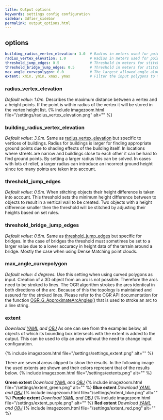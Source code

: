 ```yaml
---
title: Output options
keywords: settings config configuration
sidebar: 3dfier_sidebar
permalink: output_options.html
---
```


## options
~~~ yaml
building_radius_vertex_elevation: 3.0  # Radius in meters used for point-vertex distance between 3D points and vertices of building polygons, radius_vertex_elevation used when not specified
radius_vertex_elevation: 1.0           # Radius in meters used for point-vertex distance between 3D points and vertices of polygons
threshold_jump_edges: 0.5              # Threshold in meters for stitching adjacent objects, when the height difference is larger then the threshold a vertical wall is created 
threshold_bridge_jump_edges: 0.5       # Threshold in meters for stitching bridges to adjacent objects, if not specified it falls back to threshold_jump_edges
max_angle_curvepolygon: 0.0            # The largest allowed angle along the stroked arc of a curved polygon. Use zero for the default setting. (https://gdal.org/doxygen/ogr__api_8h.html#a87f8bce40c82b3513e36109ea051dff2)
extent: xmin, ymin, xmax, ymax         # Filter the input polygons to this extent
~~~

### radius_vertex_elevation
*Default value: 1.0m.* 
Describes the maximum distance between a vertex and a height points. If the point is within radius of the vertex it will be stored in the vertex height list.
{% include imagezoom.html file="/settings/radius_vertex_elevation.png" alt="" %}

### building_radius_vertex_elevation
*Default value: 3.0m.*
Same as [radius_vertex_elevation](#radius_vertex_elevation) but specific to vertices of buildings. Radius for buildings is larger for finding appropriate ground points due to shading effects of the building itself. In locations where streets are narrow and buildings close to each other it can be hard to find ground points. By setting a larger radius this can be solved. In cases with lots of relief, a larger radius can introduce an incorrect ground height since too many points are taken into account.

### threshold_jump_edges
*Default value: 0.5m.*
When stitching objects their height difference is taken into account. This threshold sets the minimum height difference between to objects to result in a vertical wall to be created. Two objects with a height difference smaller then the threshold will be stitched by adjusting their heights based on set rules.

### threshold_bridge_jump_edges
*Default value: 0.5m.*
Same as [threshold_jump_edges](#threshold_jump_edges) but specific for bridges. In the case of bridges the threshold must sometimes be set to a larger value due to a lower accuracy in height data of the terrain around a bridge. Mostly the case when using Dense Matching point clouds.

### max_angle_curvepolygon
*Default value: 4 degrees.*
Use this setting when using curved polygons as input. Creation of a 3D object from an arc is not possible. Therefore the arcs need to be stroked to lines. The OGR algorithm strokes the arcs identical in both directions of the arc. Because of this the topology is maintained and assured for the stroked lines. Please refer to the OGR API documentation for the function [OGR_G_ApproximateArcAngles()](https://gdal.org/doxygen/ogr__api_8h.html#a87f8bce40c82b3513e36109ea051dff2) that is used to stroke an arc to a line string.

### extent
*Download [YAML]({{site.baseurl}}/assets/configs/extent_green.yml) and [OBJ]({{site.baseurl}}/assets/configs/extent_green.obj)*
As one can see from the examples below, all objects of which its bounding box intersects with the extent is added to the output. This can be used to clip an area without the need to change input configuration.

{% include imagezoom.html file="/settings/settings_extent.png" alt="" %}

There are several areas clipped to show the results. In the following image the used extents are shown and their colors represent that of the results below.
{% include imagezoom.html file="/settings/extents.png" alt="" %}

**Green extent**
*Download [YAML]({{site.baseurl}}/assets/configs/extent_green.yml) and [OBJ]({{site.baseurl}}/assets/configs/extent_green.obj)*
{% include imagezoom.html file="/settings/extent_green.png" alt="" %}
**Blue extent**
*Download [YAML]({{site.baseurl}}/assets/configs/extent_blue.yml) and [OBJ]({{site.baseurl}}/assets/configs/extent_blue.obj)*
{% include imagezoom.html file="/settings/extent_blue.png" alt="" %}
**Purple extent**
*Download [YAML]({{site.baseurl}}/assets/configs/extent_purple.yml) and [OBJ]({{site.baseurl}}/assets/configs/extent_purple.obj)*
{% include imagezoom.html file="/settings/extent_purple.png" alt="" %}
**Red extent**
*Download [YAML]({{site.baseurl}}/assets/configs/extent_red.yml) and [OBJ]({{site.baseurl}}/assets/configs/extent_red.obj)*
{% include imagezoom.html file="/settings/extent_red.png" alt="" %}